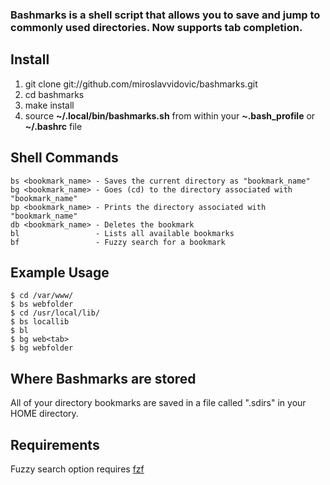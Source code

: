### Bashmarks is a shell script that allows you to save and jump to commonly used directories. Now supports tab completion.

## Install

1. git clone git://github.com/miroslavvidovic/bashmarks.git
2. cd bashmarks
3. make install
4. source **~/.local/bin/bashmarks.sh** from within your **~.bash\_profile** or **~/.bashrc** file

## Shell Commands

    bs <bookmark_name> - Saves the current directory as "bookmark_name"
    bg <bookmark_name> - Goes (cd) to the directory associated with "bookmark_name"
    bp <bookmark_name> - Prints the directory associated with "bookmark_name"
    db <bookmark_name> - Deletes the bookmark
    bl                 - Lists all available bookmarks
    bf                 - Fuzzy search for a bookmark
    
## Example Usage

    $ cd /var/www/
    $ bs webfolder
    $ cd /usr/local/lib/
    $ bs locallib
    $ bl
    $ bg web<tab>
    $ bg webfolder

## Where Bashmarks are stored
    
All of your directory bookmarks are saved in a file called ".sdirs" in your HOME directory.

## Requirements

Fuzzy search option requires [fzf](https://github.com/junegunn/fzf)
